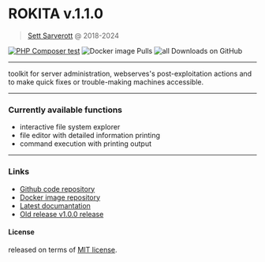 # ROKITA v.1.1.0
> [Sett Sarverott](https://sarverott.github.io) @ 2018-2024

[![PHP Composer test](https://github.com/Sarverott/rokita/actions/workflows/php.yml/badge.svg?branch=master)](https://github.com/Sarverott/rokita/actions/workflows/php.yml)
![Docker image Pulls](https://img.shields.io/docker/pulls/sarverott/rokita)
![all Downloads on GitHub](https://img.shields.io/github/downloads/sarverott/rokita/total)

---

toolkit for server administration, webserves's post-exploitation actions and to make quick fixes or trouble-making machines accessible. 

---

### Currently available functions
- interactive file system explorer
- file editor with detailed information printing
- command execution with printing output

---

### Links
- [Github code repository](https://github.com/Sarverott/rokita)
- [Docker image repository](https://hub.docker.com/r/sarverott/rokita)
- [Latest documantation](https://drive.google.com/file/d/1yBN6vVjO3HCpFTcwn9rlhhd1JWgvSool/view)
- [Old release v1.0.0 release](https://github.com/Sarverott/rokita/archive/refs/tags/1.0.zip)

#### License

released on terms of [MIT license](./LICENSE).